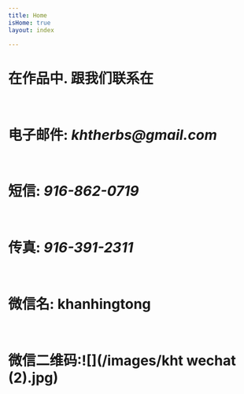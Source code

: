 ```yaml
---
title: Home
isHome: true
layout: index

---
```

# 在作品中. 跟我们联系在

<br>

# 电子邮件: **_khtherbs@gmail.com_**

<br>

# 短信: **_916-862-0719_**

<br>

# 传真: **_916-391-2311_**

<br>

# 微信名: **khanhingtong**

<br>

# 微信二维码:![](/images/kht wechat (2).jpg)